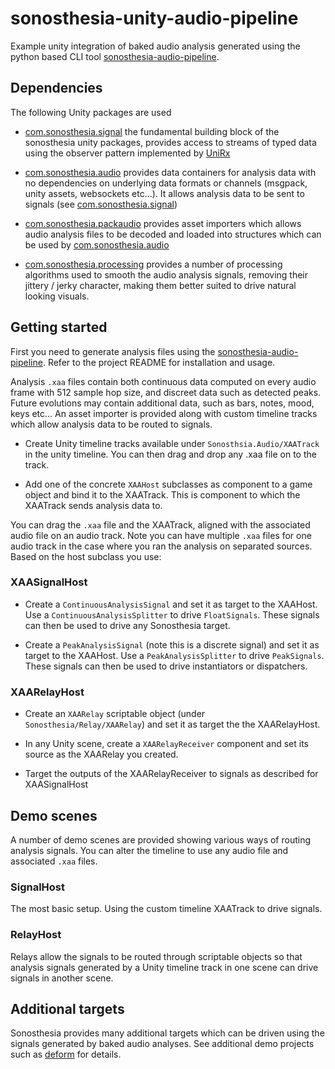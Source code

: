 # sonosthesia-unity-audio-pipeline

Example unity integration of baked audio analysis generated using the python based CLI tool [sonosthesia-audio-pipeline](https://github.com/jbat100/sonosthesia-audio-pipeline).

## Dependencies

The following Unity packages are used

- [com.sonosthesia.signal](https://github.com/jbat100/sonosthesia-unity-packages/tree/main/packages/com.sonosthesia.signal) the fundamental building block of the sonosthesia unity packages, provides access to streams of typed data using the observer pattern implemented by [UniRx](https://github.com/neuecc/UniRx)

- [com.sonosthesia.audio](https://github.com/jbat100/sonosthesia-unity-packages/tree/main/packages/com.sonosthesia.audio) provides data containers for analysis data with no dependencies on underlying data formats or channels (msgpack, unity assets, websockets etc...). It allows analysis data to be sent to signals (see [com.sonosthesia.signal](https://github.com/jbat100/sonosthesia-unity-packages/tree/main/packages/com.sonosthesia.signal))

- [com.sonosthesia.packaudio](https://github.com/jbat100/sonosthesia-unity-packages/tree/main/packages/com.sonosthesia.packaudio) provides asset importers which allows audio analysis files to be decoded and loaded into structures which can be used by [com.sonosthesia.audio](https://github.com/jbat100/sonosthesia-unity-packages/tree/main/packages/com.sonosthesia.audio)

- [com.sonosthesia.processing](https://github.com/jbat100/sonosthesia-unity-packages/tree/main/packages/com.sonosthesia.processing) provides a number of processing algorithms used to smooth the audio analysis signals, removing their jittery / jerky character, making them better suited to drive natural looking visuals.


## Getting started

First you need to generate analysis files using the [sonosthesia-audio-pipeline](https://github.com/jbat100/sonosthesia-audio-pipeline). Refer to the project README for installation and usage.


Analysis `.xaa` files contain both continuous data computed on every audio frame with 512 sample hop size, and discreet data such as detected peaks. Future evolutions may contain additional data, such as bars, notes, mood, keys etc... An asset importer is provided along with custom timeline tracks which allow analysis data to be routed to signals.

- Create Unity timeline tracks available under `Sonosthsia.Audio/XAATrack` in the unity timeline. You can then drag and drop any .xaa file on to the track.

- Add one of the concrete `XAAHost` subclasses as component to a game object and bind it to the XAATrack. This is component to which the XAATrack sends analysis data to.

You can drag the `.xaa` file and the XAATrack, aligned with the associated audio file on an audio track. Note you can have multiple `.xaa` files for one audio track in the case where you ran the analysis on separated sources. Based on the host subclass you use:

### XAASignalHost

- Create a `ContinuousAnalysisSignal` and set it as target to the XAAHost. Use a `ContinuousAnalysisSplitter` to drive `FloatSignals`. These signals can then be used to drive any Sonosthesia target. 

- Create a `PeakAnalysisSignal` (note this is a discrete signal) and set it as target to the XAAHost. Use a `PeakAnalysisSplitter` to drive `PeakSignals`. These signals can then be used to drive instantiators or dispatchers.

### XAARelayHost

- Create an `XAARelay` scriptable object (under `Sonosthesia/Relay/XAARelay`) and set it as target the the XAARelayHost. 

- In any Unity scene, create a `XAARelayReceiver` component and set its source as the XAARelay you created.

- Target the outputs of the XAARelayReceiver to signals as described for XAASignalHost

## Demo scenes

A number of demo scenes are provided showing various ways of routing analysis signals. You can alter the timeline to use any audio file and associated `.xaa` files.

### SignalHost

The most basic setup. Using the custom timeline XAATrack to drive signals.

### RelayHost

Relays allow the signals to be routed through scriptable objects so that analysis signals generated by a Unity timeline track in one scene can drive signals in another scene.

## Additional targets

Sonosthesia provides many additional targets which can be driven using the signals generated by baked audio analyses. See additional demo projects such as [deform](https://github.com/jbat100/sonosthesia-unity-demo-deform) for details.